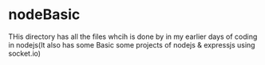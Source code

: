 # nodeBasic
THis directory has all the files whcih is done by in my earlier days of coding in nodejs(It also has some Basic some projects of nodejs &amp; expressjs using socket.io)
